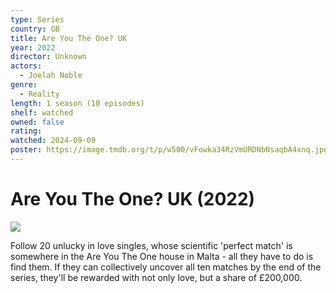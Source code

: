 ```yaml
---
type: Series
country: GB
title: Are You The One? UK
year: 2022
director: Unknown
actors:
  - Joelah Noble
genre:
  - Reality
length: 1 season (10 episodes)
shelf: watched
owned: false
rating:
watched: 2024-09-09
poster: https://image.tmdb.org/t/p/w500/vFowka34RzVmURDNbNsaqbA4xnq.jpg
---
```


# Are You The One? UK (2022)

![](https://image.tmdb.org/t/p/w500/vFowka34RzVmURDNbNsaqbA4xnq.jpg)

Follow 20 unlucky in love singles, whose scientific 'perfect match' is somewhere in the Are You The One house in Malta - all they have to do is find them. If they can collectively uncover all ten matches by the end of the series, they'll be rewarded with not only love, but a share of £200,000.
